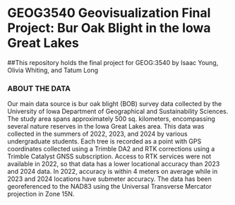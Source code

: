 # GEOG3540 Geovisualization Final Project: Bur Oak Blight in the Iowa Great Lakes

##This repository holds the final project for GEOG:3540 by Isaac Young, Olivia Whiting, and Tatum Long <br>

### ABOUT THE DATA
Our main data source is bur oak blight (BOB) survey data collected by the University of Iowa Department of Geographical and Sustainability Sciences. <br>
The study area spans approximately 500 sq. kilometers, encompassing several nature reserves in the Iowa Great Lakes area. This data was collected in the summers of 2022, 2023, and 2024 by various undergraduate students. Each tree is recorded as a point with GPS coordinates collected using a Trimble DA2 and RTK corrections using a Trimble Catalyst GNSS subscription. Access to RTK services were not available in 2022, so that data has a lower locational accuracy than 2023 and 2024 data. In 2022, accuracy is within 4 meters on average while in 2023 and 2024 locations have submeter accuracy. The data has been georeferenced to the NAD83 using the Universal Transverse Mercator projection in Zone 15N.
